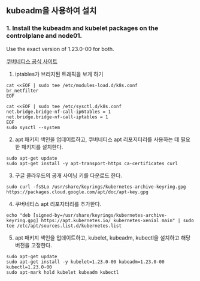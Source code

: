 ## kubeadm을 사용하여 설치

### 1. Install the kubeadm and kubelet packages on the controlplane and node01.
Use the exact version of 1.23.0-00 for both.

[쿠버네티스 공식 사이트](https://kubernetes.io/ko/docs/setup/production-environment/tools/kubeadm/install-kubeadm/)


1. iptables가 브리지된 트래픽을 보게 하기

```
cat <<EOF | sudo tee /etc/modules-load.d/k8s.conf
br_netfilter
EOF

cat <<EOF | sudo tee /etc/sysctl.d/k8s.conf
net.bridge.bridge-nf-call-ip6tables = 1
net.bridge.bridge-nf-call-iptables = 1
EOF
sudo sysctl --system
```

2. apt 패키지 색인을 업데이트하고, 쿠버네티스 apt 리포지터리를 사용하는 데 필요한 패키지를 설치한다.
```
sudo apt-get update
sudo apt-get install -y apt-transport-https ca-certificates curl
```


3. 구글 클라우드의 공개 사이닝 키를 다운로드 한다. 
```
sudo curl -fsSLo /usr/share/keyrings/kubernetes-archive-keyring.gpg https://packages.cloud.google.com/apt/doc/apt-key.gpg
```

4. 쿠버네티스 apt 리포지터리를 추가한다.
```
echo "deb [signed-by=/usr/share/keyrings/kubernetes-archive-keyring.gpg] https://apt.kubernetes.io/ kubernetes-xenial main" | sudo tee /etc/apt/sources.list.d/kubernetes.list
```

5. apt 패키지 색인을 업데이트하고, kubelet, kubeadm, kubectl을 설치하고 해당 버전을 고정한다.

```
sudo apt-get update
sudo apt-get install -y kubelet=1.23.0-00 kubeadm=1.23.0-00 kubectl=1.23.0-00
sudo apt-mark hold kubelet kubeadm kubectl
```
